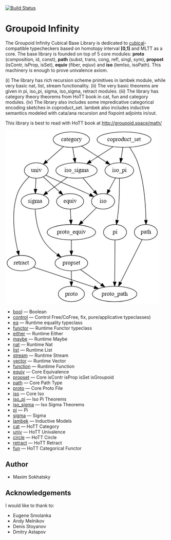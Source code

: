 [![Build Status](https://travis-ci.org/groupoid/cubical.svg?branch=master)](https://travis-ci.org/groupoid/cubical)

Groupoid Infinity
=================

The Groupoid Infinity Cubical Base Library is dedicated to [cubical](https://github.com/mortberg/cubicaltt)-compatible
typecheckers based on homotopy interval <b>[0,1]</b> and MLTT as a core. The base library is founded
on top of 5 core modules: <b>proto</b> (composition, id, const), <b>path</b> (subst, trans, cong, refl, singl, sym),
<b>propset</b> (isContr, isProp, isSet), <b>equiv</b> (fiber, eqiuv) and <b>iso</b> (lemIso, isoPath).
This machinery is enough to prove univalence axiom.

(i) The library has rich recursion scheme primitives in lambek module, while very basic nat, list, stream
functionality. (ii) The very basic theorems are given in pi, iso_pi, sigma, iso_sigma, retract modules.
(iii) The library has category theory theorems from HoTT book in cat, fun and category modules.
(iv) The library also includes some impredicative categorical encoding sketches in coproduct_set.
lambek also includes inductive semantics modeled with cata/ana recursion and fixpoint adjoints in/out.

This library is best to read with HoTT book at http://groupoid.space/math/

![depgr](https://github.com/groupoid/cubical/blob/master/doc/img/base.png?raw=true)

* [bool](http://groupoid.space/core/bool/) — Boolean
* [control](http://groupoid.space/core/control/) — Control Free/CoFree, fix, pure/applicative typeclasses)
* [eq](http://groupoid.space/math/#eq) — Runtime equality typeclass
* [functor](http://groupoid.space/math/#functor) — Runtime Functor typeclass
* [either](http://groupoid.space/math/#either) — Runtime Either
* [maybe](http://groupoid.space/math/#either) — Runtime Maybe
* [nat](http://groupoid.space/math/#nat) — Runtime Nat
* [list](http://groupoid.space/math/#list) — Runtime List
* [stream](http://groupoid.space/math/#stream) — Runtime Stream
* [vector](http://groupoid.space/math/#vector) — Runtime Vector
* [function](http://groupoid.space/math/#function) — Runtime Function
* [equiv](http://groupoid.space/math/#equiv) — Core Equivalence
* [propset](http://groupoid.space/math/#propset) — Core isContr isProp isSet isGroupoid
* [path](http://groupoid.space/math/#path) — Core Path Type
* [proto](http://groupoid.space/math/#proto) — Core Proto File
* [iso](http://groupoid.space/math/iso) — Core Iso
* [iso_pi](http://groupoid.space/math/iso.pi) — Iso Pi Theorems
* [iso_sigma](http://groupoid.space/math/iso.sigma) — Iso Sigma Theorems
* [pi](http://groupoid.space/math/#pi) — Pi
* [sigma](http://groupoid.space/math/#pi) — Sigma
* [lambek](http://groupoid.space/math/iso.sigma) — Inductive Models
* [cat](http://groupoid.space/math/#cat) — HoTT Category
* [univ](http://groupoid.space/math/univ) — HoTT Univalence
* [circle](http://groupoid.space/math/#circle) — HoTT Circle
* [retract](http://groupoid.space/math/#retract) — HoTT Retract
* [fun](http://groupoid.space/math/#fun) — HoTT Categorical Functor

Author
------

* Maxim Sokhatsky

Acknowledgements
----------------

I would like to thank to:

* Eugene Smolanka
* Andy Melnikov
* Denis Stoyanov
* Dmitry Astapov
